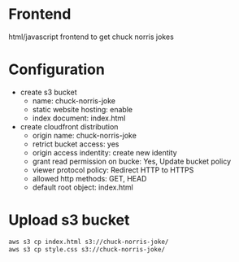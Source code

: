 # Frontend

html/javascript frontend to get chuck norris jokes

# Configuration 

- create s3 bucket
    - name: chuck-norris-joke
    - static website hosting: enable
    - index document: index.html
- create cloudfront distribution
    - origin name: chuck-norris-joke
    - retrict bucket access: yes
    - origin access indentity: create new identity
    - grant read permission on bucke: Yes, Update bucket policy
    - viewer protocol policy: Redirect HTTP to HTTPS
    - allowed http methods: GET, HEAD
    - default root object: index.html


# Upload s3 bucket

```bash
aws s3 cp index.html s3://chuck-norris-joke/
aws s3 cp style.css s3://chuck-norris-joke/
```
